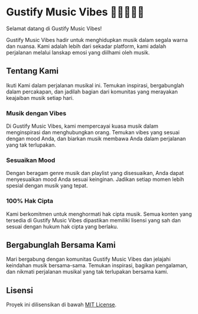 # Gustify Music Vibes 🎵🎵🎵🎵🎵

Selamat datang di Gustify Music Vibes!

Gustify Music Vibes hadir untuk menghidupkan musik dalam segala warna dan nuansa. Kami adalah lebih dari sekadar platform, kami adalah perjalanan melalui lanskap emosi yang diilhami oleh musik.

## Tentang Kami

Ikuti Kami dalam perjalanan musikal ini. Temukan inspirasi, bergabunglah dalam percakapan, dan jadilah bagian dari komunitas yang merayakan keajaiban musik setiap hari.

### Musik dengan Vibes

Di Gustify Music Vibes, kami mempercayai kuasa musik dalam menginspirasi dan menghubungkan orang. Temukan vibes yang sesuai dengan mood Anda, dan biarkan musik membawa Anda dalam perjalanan yang tak terlupakan.

### Sesuaikan Mood

Dengan beragam genre musik dan playlist yang disesuaikan, Anda dapat menyesuaikan mood Anda sesuai keinginan. Jadikan setiap momen lebih spesial dengan musik yang tepat.

### 100% Hak Cipta

Kami berkomitmen untuk menghormati hak cipta musik. Semua konten yang tersedia di Gustify Music Vibes dipastikan memiliki lisensi yang sah dan sesuai dengan hukum hak cipta yang berlaku.

## Bergabunglah Bersama Kami

Mari bergabung dengan komunitas Gustify Music Vibes dan jelajahi keindahan musik bersama-sama. Temukan inspirasi, bagikan pengalaman, dan nikmati perjalanan musikal yang tak terlupakan bersama kami.

## Lisensi

Proyek ini dilisensikan di bawah [MIT License](LICENSE).
